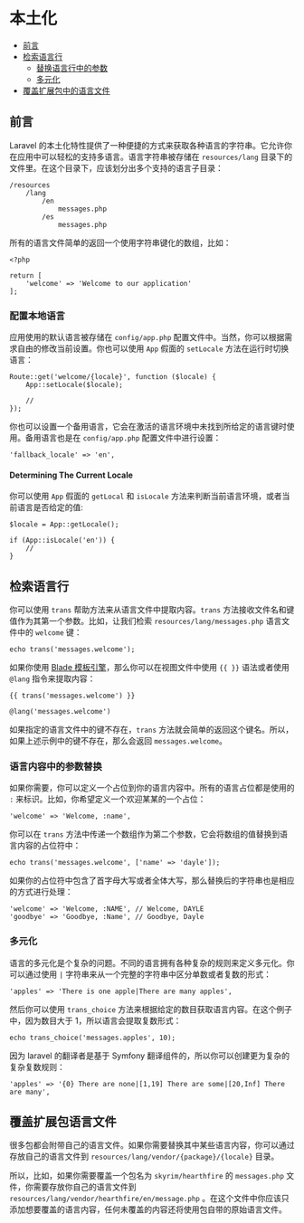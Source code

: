 # 本土化

- [前言](#introduction)
- [检索语言行](#retrieving-language-lines)
    - [替换语言行中的参数](#replacing-parameters-in-language-lines)
    - [多元化](#pluralization)
- [覆盖扩展包中的语言文件](#overriding-package-language-files)

<a name="introduction"></a>
## 前言

Laravel 的本土化特性提供了一种便捷的方式来获取各种语言的字符串。它允许你在应用中可以轻松的支持多语言。语言字符串被存储在 `resources/lang` 目录下的文件里。在这个目录下，应该划分出多个支持的语言子目录：

    /resources
        /lang
            /en
                messages.php
            /es
                messages.php

所有的语言文件简单的返回一个使用字符串键化的数组，比如：

    <?php

    return [
        'welcome' => 'Welcome to our application'
    ];

### 配置本地语言

应用使用的默认语言被存储在 `config/app.php` 配置文件中。当然，你可以根据需求自由的修改当前设置。你也可以使用 `App` 假面的 `setLocale` 方法在运行时切换语言：

    Route::get('welcome/{locale}', function ($locale) {
        App::setLocale($locale);

        //
    });

你也可以设置一个备用语言，它会在激活的语言环境中未找到所给定的语言键时使用。备用语言也是在 `config/app.php` 配置文件中进行设置：

    'fallback_locale' => 'en',

#### Determining The Current Locale

你可以使用 `App` 假面的 `getLocal` 和 `isLocale` 方法来判断当前语言环境，或者当前语言是否给定的值:

    $locale = App::getLocale();

    if (App::isLocale('en')) {
        //
    }

<a name="retrieving-language-lines"></a>
## 检索语言行

你可以使用 `trans` 帮助方法来从语言文件中提取内容。`trans` 方法接收文件名和键值作为其第一个参数。比如，让我们检索 `resources/lang/messages.php` 语言文件中的 `welcome` 键：

    echo trans('messages.welcome');

如果你使用 [Blade 模板引擎](/{{language}}/{{version}}/blade)，那么你可以在视图文件中使用 `{{ }}` 语法或者使用 `@lang` 指令来提取内容：

    {{ trans('messages.welcome') }}

    @lang('messages.welcome')

如果指定的语言文件中的键不存在，`trans` 方法就会简单的返回这个键名。所以，如果上述示例中的键不存在，那么会返回 `messages.welcome`。

<a name="replacing-parameters-in-language-lines"></a>
### 语言内容中的参数替换

如果你需要，你可以定义一个占位到你的语言内容中。所有的语言占位都是使用的 `:` 来标识。比如，你希望定义一个欢迎某某的一个占位：

    'welcome' => 'Welcome, :name',

你可以在 `trans` 方法中传递一个数组作为第二个参数，它会将数组的值替换到语言内容的占位符中：

    echo trans('messages.welcome', ['name' => 'dayle']);

如果你的占位符中包含了首字母大写或者全体大写，那么替换后的字符串也是相应的方式进行处理：

    'welcome' => 'Welcome, :NAME', // Welcome, DAYLE
    'goodbye' => 'Goodbye, :Name', // Goodbye, Dayle


<a name="pluralization"></a>
### 多元化

语言的多元化是个复杂的问题。不同的语言拥有各种复杂的规则来定义多元化。你可以通过使用 `|` 字符串来从一个完整的字符串中区分单数或者复数的形式：

    'apples' => 'There is one apple|There are many apples',

然后你可以使用 `trans_choice` 方法来根据给定的数目获取语言内容。在这个例子中，因为数目大于 1，所以语言会提取复数形式：

    echo trans_choice('messages.apples', 10);

因为 laravel 的翻译者是基于 Symfony 翻译组件的，所以你可以创建更为复杂的复杂复数规则：

    'apples' => '{0} There are none|[1,19] There are some|[20,Inf] There are many',

<a name="overriding-package-language-files"></a>
## 覆盖扩展包语言文件

很多包都会附带自己的语言文件。如果你需要替换其中某些语言内容，你可以通过存放自己的语言文件到 `resources/lang/vendor/{package}/{locale}` 目录。

所以，比如，如果你需要覆盖一个包名为 `skyrim/hearthfire` 的 `messages.php` 文件，你需要存放你自己的语言文件到 `resources/lang/vendor/hearthfire/en/message.php` 。在这个文件中你应该只添加想要覆盖的语言内容，任何未覆盖的内容还将使用包自带的原始语言文件。
